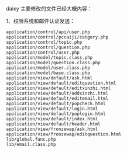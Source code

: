 ﻿daixy
主要修改的文件已经大概内容：

1、权限系统和邮件认证发送：

    application/control/api/user.php
    application/control/pccaiji/catgory.php  
    application/control/topic.php  
    application/control/question.php
    application/control/user.php
    application/model/topic.class.php
    application/model/question.class.php
    application/model/user.class.php
    application/model/base.class.php
    application/view/default/ask.html
    application/view/default/editquestion.html
    application/view/default/editxinzhi.html
    application/view/default/addxinzhi.html
    application/view/default/editemail.html
    application/view/default/popcheck.html
    application/view/default/login.html
    application/view/default/poplogin.html
    application/view/default/index.html
    application/view/default/header.html
    application/view/fronzewap/ask.html
    application/view/fronzewap/editquestion.html
    lib/global.func.php
    lib/email.class.php
